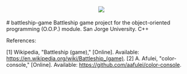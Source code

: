 <h1 align="center"><img src="https://static.wikia.nocookie.net/superlogos/images/1/16/1784366.png/revision/latest?cb=20210215001625"/></h1>
# battleship-game
Battleship game project for the object-oriented programming (O.O.P.) module. San Jorge University. C++


References:

[1] Wikipedia, "Battleship (game)," [Online]. Available: https://en.wikipedia.org/wiki/Battleship_(game).
[2] A. Afulei, "color-console," [Online]. Available: https://github.com/aafulei/color-console.


